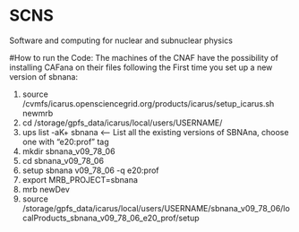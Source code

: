 # SCNS
Software and computing for nuclear and subnuclear physics

#How to run the Code:
The machines of the CNAF have the possibility of installing CAFana on their files following the 
First time you set up a new version of sbnana:
1. source /cvmfs/icarus.opensciencegrid.org/products/icarus/setup_icarus.sh newmrb
2. cd /storage/gpfs_data/icarus/local/users/USERNAME/
3. ups list -aK+ sbnana <– List all the existing versions of SBNAna, choose one with “e20:prof” tag
4. mkdir sbnana_v09_78_06
5. cd sbnana_v09_78_06
6. setup sbnana v09_78_06 -q e20:prof
7. export MRB_PROJECT=sbnana
8. mrb newDev
9. source /storage/gpfs_data/icarus/local/users/USERNAME/sbnana_v09_78_06/localProducts_sbnana_v09_78_06_e20_prof/setup
